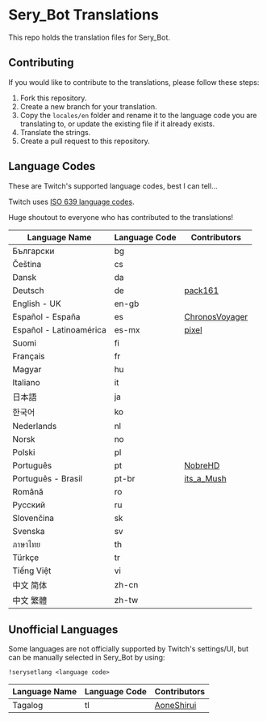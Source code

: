 # Sery_Bot Translations

This repo holds the translation files for Sery_Bot.

## Contributing

If you would like to contribute to the translations, please follow these steps:

1. Fork this repository.
2. Create a new branch for your translation.
3. Copy the `locales/en` folder and rename it to the language code you are translating to, or update the existing file if it already exists.
4. Translate the strings.
5. Create a pull request to this repository.

## Language Codes

These are Twitch's supported language codes, best I can tell...

Twitch uses [ISO 639 language codes](https://en.wikipedia.org/wiki/List_of_ISO_639_language_codes). 

Huge shoutout to everyone who has contributed to the translations!

| Language Name | Language Code | Contributors |
| --- | --- | --- |
| Български | bg |
| Čeština | cs |
| Dansk | da |
| Deutsch | de | [pack161](https://x.com/Pack161x) |
| English - UK | en-gb |
| Español - España | es | [ChronosVoyager](https://x.com/ChronosVoyager) |
| Español - Latinoamérica | es-mx | [pixel](https://x.com/thepixeltwink) |
| Suomi | fi |
| Français | fr |
| Magyar | hu |
| Italiano | it |
| 日本語 | ja |
| 한국어 | ko |
| Nederlands | nl |
| Norsk | no |
| Polski | pl |
| Português | pt | [NobreHD](https://x.com/NobreHD) |
| Português - Brasil | pt-br | [its_a_Mush](https://x.com/its_a_Mush) |
| Română | ro |
| Русский | ru |
| Slovenčina | sk |
| Svenska | sv |
| ภาษาไทย | th |
| Türkçe | tr |
| Tiếng Việt | vi |
| 中文 简体 | zh-cn |
| 中文 繁體 | zh-tw |


## Unofficial Languages

Some languages are not officially supported by Twitch's settings/UI, but can be manually selected in Sery_Bot by using:
```
!serysetlang <language code>
```
| Language Name | Language Code | Contributors |
| --- | --- | --- |
| Tagalog | tl | [AoneShirui](https://x.com/AoneShirui) |

